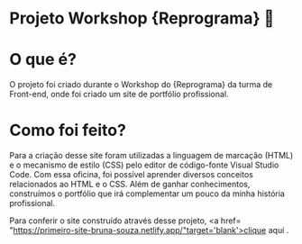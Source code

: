 # Projeto Workshop {Reprograma} :purple_heart:

# O que é?
O projeto foi criado durante o Workshop do {Reprograma} da turma de Front-end, onde foi criado um site de portfólio profissional.

# Como foi feito?
Para a criação desse site foram utilizadas a linguagem de marcação (HTML) e o mecanismo de estilo (CSS) pelo editor de código-fonte Visual Studio Code. Com essa oficina, foi possível aprender diversos conceitos relacionados ao HTML e o CSS. Além de ganhar conhecimentos, construímos o portfólio que irá complementar um pouco da minha história profissional.

Para conferir o site construído através desse projeto, <a href= "https://primeiro-site-bruna-souza.netlify.app/"target='blank'>clique aqui </a> .  